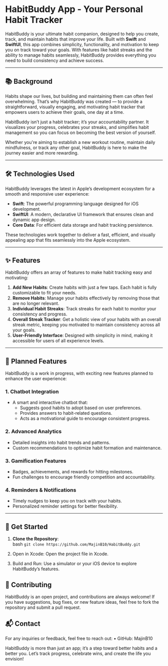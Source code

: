 # HabitBuddy App - Your Personal Habit Tracker

HabitBuddy is your ultimate habit companion, designed to help you create, track, and maintain habits that improve your life. Built with **Swift** and **SwiftUI**, this app combines simplicity, functionality, and motivation to keep you on track toward your goals. With features like habit streaks and the ability to manage habits seamlessly, HabitBuddy provides everything you need to build consistency and achieve success.

---

## 📚 Background

Habits shape our lives, but building and maintaining them can often feel overwhelming. That’s why HabitBuddy was created — to provide a straightforward, visually engaging, and motivating habit tracker that empowers users to achieve their goals, one day at a time.

HabitBuddy isn’t just a habit tracker; it’s your accountability partner. It visualizes your progress, celebrates your streaks, and simplifies habit management so you can focus on becoming the best version of yourself.

Whether you're aiming to establish a new workout routine, maintain daily mindfulness, or track any other goal, HabitBuddy is here to make the journey easier and more rewarding.

---

## 🛠 Technologies Used

HabitBuddy leverages the latest in Apple’s development ecosystem for a smooth and responsive user experience:

- **Swift**: The powerful programming language designed for iOS development.
- **SwiftUI**: A modern, declarative UI framework that ensures clean and dynamic app design.
- **Core Data**: For efficient data storage and habit tracking persistence.

These technologies work together to deliver a fast, efficient, and visually appealing app that fits seamlessly into the Apple ecosystem.

---

## ✨ Features

HabitBuddy offers an array of features to make habit tracking easy and motivating:

1. **Add New Habits**: Create habits with just a few taps. Each habit is fully customizable to fit your needs.
2. **Remove Habits**: Manage your habits effectively by removing those that are no longer relevant.
3. **Individual Habit Streaks**: Track streaks for each habit to monitor your consistency and progress.
4. **Overall Streak Tracker**: Get a holistic view of your habits with an overall streak metric, keeping you motivated to maintain consistency across all your goals.
5. **User-Friendly Interface**: Designed with simplicity in mind, making it accessible for users of all experience levels.

---

## 🌟 Planned Features

HabitBuddy is a work in progress, with exciting new features planned to enhance the user experience:

### 1. Chatbot Integration
   - A smart and interactive chatbot that:
     - Suggests good habits to adopt based on user preferences.
     - Provides answers to habit-related questions.
     - Acts as a motivational guide to encourage consistent progress.

### 2. Advanced Analytics
   - Detailed insights into habit trends and patterns.
   - Custom recommendations to optimize habit formation and maintenance.

### 3. Gamification Features
   - Badges, achievements, and rewards for hitting milestones.
   - Fun challenges to encourage friendly competition and accountability.

### 4. Reminders & Notifications
   - Timely nudges to keep you on track with your habits.
   - Personalized reminder settings for better flexibility.

---

## 🚀 Get Started

1. **Clone the Repository**:  
   bash
   `git clone https://github.com/MajinB10/HabitBuddy.git`

2. Open in Xcode: Open the project file in Xcode.
3. Build and Run: Use a simulator or your iOS device to explore HabitBuddy’s features.

## 🤝 Contributing

HabitBuddy is an open project, and contributions are always welcome! If you have suggestions, bug fixes, or new feature ideas, feel free to fork the repository and submit a pull request.

## 📬 Contact

For any inquiries or feedback, feel free to reach out:
	•	GitHub: MajinB10

HabitBuddy is more than just an app; it’s a step toward better habits and a better you. Let’s track progress, celebrate wins, and create the life you envision!

